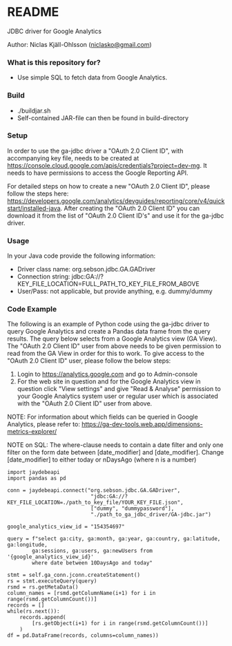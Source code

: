 # README #

JDBC driver for Google Analytics

Author: Niclas Kjäll-Ohlsson (niclasko@gmail.com)

### What is this repository for? ###

* Use simple SQL to fetch data from Google Analytics.

### Build ###

* ./buildjar.sh
* Self-contained JAR-file can then be found in build-directory

### Setup ###

In order to use the ga-jdbc driver a "OAuth 2.0 Client ID", with accompanying key file, needs to be created at https://console.cloud.google.com/apis/credentials?project=dev-mg. It needs to have permissions to access the Google Reporting API.

For detailed steps on how to create a new "OAuth 2.0 Client ID", please follow the steps here: https://developers.google.com/analytics/devguides/reporting/core/v4/quickstart/installed-java. After creating the "OAuth 2.0 Client ID" you can download it from the list of "OAuth 2.0 Client ID's" and use it for the ga-jdbc driver.

### Usage ###

In your Java code provide the following information:

* Driver class name: org.sebson.jdbc.GA.GADriver
* Connection string: jdbc:GA://?KEY_FILE_LOCATION=FULL_PATH_TO_KEY_FILE_FROM_ABOVE
* User/Pass: not applicable, but provide anything, e.g. dummy/dummy

### Code Example ###

The following is an example of Python code using the ga-jdbc driver to query Google Analytics and create a Pandas data frame from the query results. The query below selects from a Google Analytics view (GA View). The "OAuth 2.0 Client ID" user from above needs to be given permission to read from the GA View in order for this to work. To give access to the "OAuth 2.0 Client ID" user, please follow the below steps:

1. Login to https://analytics.google.com and go to Admin-console
2. For the web site in question and for the Google Analytics view in question click "View settings" and give "Read & Analyse"
 permission to your Google Analytics system user or regular user which is associated with the "OAuth 2.0 Client ID" user from above.
   
NOTE:
For information about which fields can be queried in Google Analytics, please refer to: https://ga-dev-tools.web.app/dimensions-metrics-explorer/

NOTE on SQL:
The where-clause needs to contain a date filter and only one filter on the form date between [date_modifier] and [date_modifier]. Change [date_modifier] to either today or nDaysAgo (where n is a number)
```
import jaydebeapi
import pandas as pd

conn = jaydebeapi.connect("org.sebson.jdbc.GA.GADriver",
                           "jdbc:GA://?KEY_FILE_LOCATION=./path_to_key_file/YOUR_KEY_FILE.json",
                           ["dummy", "dummypassword"],
                           "./path_to_ga_jdbc_driver/GA-jdbc.jar")

google_analytics_view_id = "154354697"

query = f"select ga:city, ga:month, ga:year, ga:country, ga:latitude, ga:longitude,
        ga:sessions, ga:users, ga:newUsers from '{google_analytics_view_id}'
        where date between 10DaysAgo and today"

stmt = self.ga_conn.jconn.createStatement()
rs = stmt.executeQuery(query)
rsmd = rs.getMetaData()
column_names = [rsmd.getColumnName(i+1) for i in range(rsmd.getColumnCount())]
records = []
while(rs.next()):
    records.append(
        [rs.getObject(i+1) for i in range(rsmd.getColumnCount())]
    )
df = pd.DataFrame(records, columns=column_names))
```